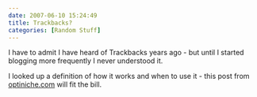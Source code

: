 ```yaml
---
date: 2007-06-10 15:24:49
title: Trackbacks?
categories: [Random Stuff]
---
```


I have to admit I have heard of Trackbacks years ago - but until I started blogging more frequently I never understood it.

I looked up a definition of how it works and when to use it - this post from [optiniche.com](http://www.optiniche.com/blog/117/wordpress-trackback-tutorial/trackback/) will fit the bill.
